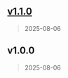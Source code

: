 
<a name="v1.1.0"></a>
## [v1.1.0](https://github.com/Nekeroo/Sprintify/compare/v1.0.0...v1.1.0)

> 2025-08-06


<a name="v1.0.0"></a>
## v1.0.0

> 2025-08-06

